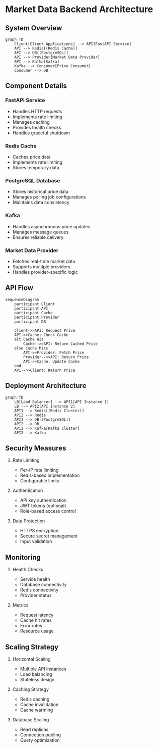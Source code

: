 # Market Data Backend Architecture

## System Overview

```mermaid
graph TD
    Client[Client Applications] --> API[FastAPI Service]
    API --> Redis[(Redis Cache)]
    API --> DB[(PostgreSQL)]
    API --> Provider[Market Data Provider]
    API --> Kafka[Kafka]
    Kafka --> Consumer[Price Consumer]
    Consumer --> DB
```

## Component Details

### FastAPI Service
- Handles HTTP requests
- Implements rate limiting
- Manages caching
- Provides health checks
- Handles graceful shutdown

### Redis Cache
- Caches price data
- Implements rate limiting
- Stores temporary data

### PostgreSQL Database
- Stores historical price data
- Manages polling job configurations
- Maintains data consistency

### Kafka
- Handles asynchronous price updates
- Manages message queues
- Ensures reliable delivery

### Market Data Provider
- Fetches real-time market data
- Supports multiple providers
- Handles provider-specific logic

## API Flow

```mermaid
sequenceDiagram
    participant Client
    participant API
    participant Cache
    participant Provider
    participant DB

    Client->>API: Request Price
    API->>Cache: Check Cache
    alt Cache Hit
        Cache-->>API: Return Cached Price
    else Cache Miss
        API->>Provider: Fetch Price
        Provider-->>API: Return Price
        API->>Cache: Update Cache
    end
    API-->>Client: Return Price
```

## Deployment Architecture

```mermaid
graph TD
    LB[Load Balancer] --> API1[API Instance 1]
    LB --> API2[API Instance 2]
    API1 --> Redis[(Redis Cluster)]
    API2 --> Redis
    API1 --> DB[(PostgreSQL)]
    API2 --> DB
    API1 --> Kafka[Kafka Cluster]
    API2 --> Kafka
```

## Security Measures

1. Rate Limiting
   - Per-IP rate limiting
   - Redis-based implementation
   - Configurable limits

2. Authentication
   - API key authentication
   - JWT tokens (optional)
   - Role-based access control

3. Data Protection
   - HTTPS encryption
   - Secure secret management
   - Input validation

## Monitoring

1. Health Checks
   - Service health
   - Database connectivity
   - Redis connectivity
   - Provider status

2. Metrics
   - Request latency
   - Cache hit rates
   - Error rates
   - Resource usage

## Scaling Strategy

1. Horizontal Scaling
   - Multiple API instances
   - Load balancing
   - Stateless design

2. Caching Strategy
   - Redis caching
   - Cache invalidation
   - Cache warming

3. Database Scaling
   - Read replicas
   - Connection pooling
   - Query optimization 